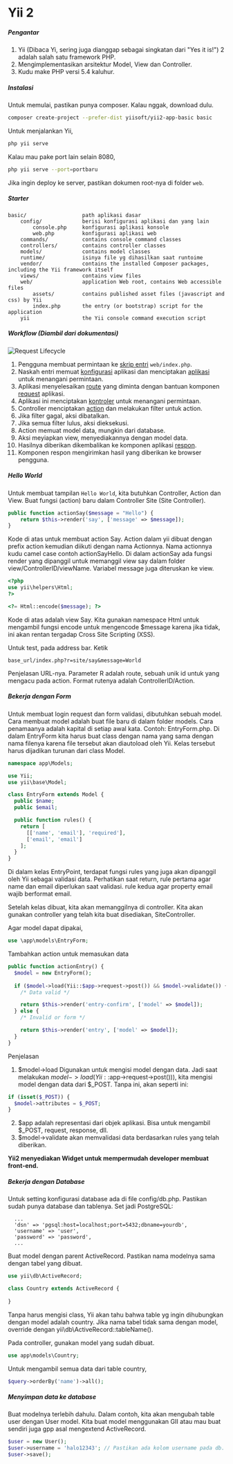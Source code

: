 # Yii 2


##### Pengantar
1. Yii (Dibaca Yi, sering juga dianggap sebagai singkatan dari 
"Yes it is!") 2 adalah salah satu framework PHP.
2. Mengimplementasikan arsitektur Model, View dan Controller.
3. Kudu make PHP versi 5.4 kaluhur.

##### Instalasi

Untuk memulai, pastikan punya composer. Kalau nggak, download dulu.

```bash
composer create-project --prefer-dist yiisoft/yii2-app-basic basic
```

Untuk menjalankan Yii,

```bash
php yii serve
```

Kalau mau pake port lain selain 8080,

```bash
php yii serve --port=portbaru
```

Jika ingin deploy ke server, pastikan dokumen root-nya di folder ``web``.



##### Starter

```
basic/                  path aplikasi dasar
    config/             berisi konfigurasi aplikasi dan yang lain
        console.php     konfigurasi aplikasi konsole
        web.php         konfigurasi aplikasi web
    commands/           contains console command classes
    controllers/        contains controller classes
    models/             contains model classes
    runtime/            isinya file yg dihasilkan saat runtoime
    vendor/             contains the installed Composer packages, including the Yii framework itself
    views/              contains view files
    web/                application Web root, contains Web accessible files
        assets/         contains published asset files (javascript and css) by Yii
        index.php       the entry (or bootstrap) script for the application
    yii                 the Yii console command execution script
```



##### Workflow (Diambil dari dokumentasi)

![Request Lifecycle](https://www.yiiframework.com/doc/guide/2.0/id/images/request-lifecycle.png)

1. Pengguna membuat permintaan ke [skrip entri](https://www.yiiframework.com/doc/guide/2.0/id/structure-entry-scripts) `web/index.php`.
2. Naskah entri memuat [konfigurasi](https://www.yiiframework.com/doc/guide/2.0/id/concept-configurations) aplikasi dan menciptakan  [aplikasi](https://www.yiiframework.com/doc/guide/2.0/id/structure-applications) untuk menangani permintaan.
3. Aplikasi menyelesaikan [route](https://www.yiiframework.com/doc/guide/2.0/id/runtime-routing) yang diminta dengan bantuan  komponen [request](https://www.yiiframework.com/doc/guide/2.0/id/runtime-requests) aplikasi.
4. Aplikasi ini menciptakan [kontroler](https://www.yiiframework.com/doc/guide/2.0/id/structure-controllers) untuk menangani permintaan.
5. Controller menciptakan [action](https://www.yiiframework.com/doc/guide/2.0/id/structure-controllers) dan melakukan filter untuk action.
6. Jika filter gagal, aksi dibatalkan.
7. Jika semua filter lulus, aksi dieksekusi.
8. Action memuat model data, mungkin dari database.
9. Aksi meyiapkan view, menyediakannya dengan model data.
10. Hasilnya diberikan dikembalikan ke komponen aplikasi [respon](https://www.yiiframework.com/doc/guide/2.0/id/runtime-responses).
11. Komponen respon mengirimkan hasil yang diberikan ke browser pengguna.

##### Hello World

Untuk membuat tampilan `Hello World`, kita butuhkan Controller, Action
dan View. Buat fungsi (action) baru dalam Controller Site (Site Controller).

```php
public function actionSay($message = "Hello") {
    return $this->render('say', ['message' => $message]);
}
```

Kode di atas untuk membuat action Say. Action dalam yii dibuat dengan 
prefix action kemudian diikuti dengan nama Actionnya. Nama actionnya
kudu camel case contoh actionSayHello. Di dalam actionSay ada fungsi
render yang dipanggil untuk memanggil view say dalam folder 
view/ControllerID/viewName. Variabel message juga diteruskan ke view.


```php
<?php
use yii\helpers\Html;
?>

<?= Html::encode($message); ?>
```

Kode di atas adalah view Say. Kita gunakan namespace Html untuk mengambil
fungsi encode untuk mengencode $message karena jika tidak, ini akan rentan
tergadap Cross Site Scripting (XSS). 

Untuk test, pada address bar. Ketik

```
base_url/index.php?r=site/say&message=World
```

Penjelasan URL-nya. Parameter R adalah route, sebuah unik id untuk yang 
mengacu pada action. Format rutenya adalah ControllerID/Action.

##### Bekerja dengan Form

Untuk membuat login request dan form validasi, dibutuhkan sebuah model.
Cara membuat model adalah buat file baru di dalam folder models. Cara
penamaanya adalah kapital di setiap awal kata. Contoh: EntryForm.php.
Di dalam EntryForm kita harus buat class dengan nama yang sama dengan
nama filenya karena file tersebut akan diautoload oleh Yii. Kelas 
tersebut harus dijadikan turunan dari class Model.

```php
namespace app\Models;

use Yii;
use yii\base\Model;

class EntryForm extends Model {
  public $name;
  public $email;

  public function rules() {
    return [
      [['name', 'email'], 'required'],
      ['email', 'email']
    ];
  }
}
```

Di dalam kelas EntryPoint, terdapat fungsi rules yang juga akan dipanggil
oleh Yii sebagai validasi data. Perhatikan saat return, rule pertama agar
name dan email diperlukan saat validasi. rule kedua agar property email
wajib berformat email.

Setelah kelas dibuat, kita akan memanggilnya di controller. Kita akan 
gunakan controller yang telah kita buat disediakan, SiteController.

Agar model dapat dipakai,
```php
use \app\models\EntryForm;
```

Tambahkan action untuk memasukan data

```php
public function actionEntry() {
  $model = new EntryForm();
  
  if ($model->load(Yii::$app->request->post()) && $model->validate()) {
    /* Data valid */

    return $this->render('entry-confirm', ['model' => $model]);
  } else {
    /* Invalid or form */

    return $this->render('entry', ['model' => $model]);
  }
} 
```

Penjelasan
1. $model->load Digunakan untuk mengisi model dengan data. Jadi saat
melakukan $model->load(Yii::$app->request->post())), kita mengisi model
dengan data dari $_POST. Tanpa ini, akan seperti ini:

```php
if (isset($_POST)) {
  $model->attributes = $_POST;
}
```

2. $app adalah representasi dari objek aplikasi. Bisa untuk mengambil 
$_POST, request, response, dll.
3. $model->validate akan memvalidasi data berdasarkan rules yang telah
diberikan.

**Yii2 menyediakan Widget untuk mempermudah developer membuat front-end.**

##### Bekerja dengan Database

Untuk setting konfigurasi database ada di file config/db.php. Pastikan
sudah punya database dan tablenya. Set jadi PostgreSQL:

```
  ...
  'dsn' => 'pgsql:host=localhost;port=5432;dbname=yourdb',
  'username' => 'user',
  'password' => 'password',
  ...
```

Buat model dengan parent ActiveRecord. Pastikan nama modelnya sama dengan
tabel yang dibuat. 

```php
use yii\db\ActiveRecord;

class Country extends ActiveRecord {
  
}
```

Tanpa harus mengisi class, Yii akan tahu bahwa table yg ingin 
dihubungkan dengan model adalah country. Jika nama tabel tidak sama
dengan model, override dengan yii\db\ActiveRecord::tableName().

Pada controller, gunakan model yang sudah dibuat.

```php
use app\models\Country;
```

Untuk mengambil semua data dari table country, 

```php
$query->orderBy('name')->all();
```

##### Menyimpan data ke database

Buat modelnya terlebih dahulu. Dalam contoh, kita akan mengubah table
user dengan User model. Kita buat model menggunakan GII atau mau buat
sendiri juga gpp asal mengextend ActiveRecord.

```php
$user = new User();
$user->username = 'halo12343'; // Pastikan ada kolom username pada db.
$user->save();
```